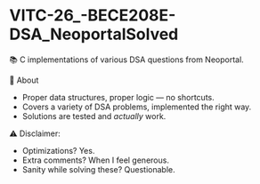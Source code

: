 # VITC-26_-BECE208E-DSA_NeoportalSolved
📚 C implementations of various DSA questions from Neoportal.  

📌 About 
- Proper data structures, proper logic — no shortcuts.  
- Covers a variety of DSA problems, implemented the right way.  
- Solutions are tested and *actually* work.  

⚠️ Disclaimer:  
- Optimizations? Yes.  
- Extra comments? When I feel generous.  
- Sanity while solving these? Questionable.  

